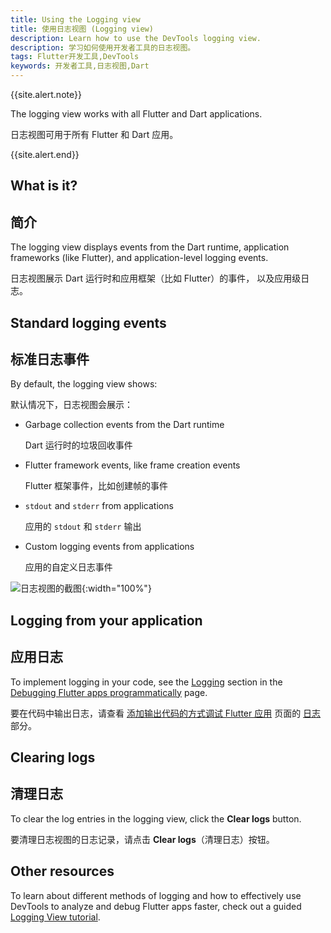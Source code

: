 ```yaml
---
title: Using the Logging view
title: 使用日志视图 (Logging view)
description: Learn how to use the DevTools logging view.
description: 学习如何使用开发者工具的日志视图。
tags: Flutter开发工具,DevTools
keywords: 开发者工具,日志视图,Dart
---
```


{{site.alert.note}}

  The logging view works with all Flutter and Dart applications.

  日志视图可用于所有 Flutter 和 Dart 应用。
  
{{site.alert.end}}

## What is it?

## 简介

The logging view displays events from the Dart runtime,
application frameworks (like Flutter), and application-level
logging events.

日志视图展示 Dart 运行时和应用框架（比如 Flutter）的事件，
以及应用级日志。

## Standard logging events

## 标准日志事件

By default, the logging view shows:

默认情况下，日志视图会展示：

* Garbage collection events from the Dart runtime

  Dart 运行时的垃圾回收事件

* Flutter framework events, like frame creation events

  Flutter 框架事件，比如创建帧的事件

* `stdout` and `stderr` from applications

  应用的 `stdout` 和 `stderr` 输出

* Custom logging events from applications

  应用的自定义日志事件

![日志视图的截图]({{site.url}}/assets/images/docs/tools/devtools/logging_log_entries.png){:width="100%"}

## Logging from your application

## 应用日志

To implement logging in your code,
see the [Logging][] section in the
[Debugging Flutter apps programmatically][]
page.

要在代码中输出日志，请查看 
[添加输出代码的方式调试 Flutter 应用][Debugging Flutter apps programmatically]
页面的 [日志][Logging] 部分。

## Clearing logs

## 清理日志

To clear the log entries in the logging view,
click the **Clear logs** button.

要清理日志视图的日志记录，请点击 **Clear logs**（清理日志）按钮。

[Logging]: {{site.url}}/testing/code-debugging#logging
[Debugging Flutter apps programmatically]: {{site.url}}/testing/code-debugging

## Other resources

To learn about different methods of logging
and how to effectively use DevTools to
analyze and debug Flutter apps faster,
check out a guided [Logging View tutorial][logging-tutorial].

[logging-tutorial]: {{site.medium}}/@fluttergems/mastering-dart-flutter-devtools-logging-view-part-5-of-8-b634f3a3af26

